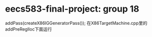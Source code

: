 # eecs583-final-project: group 18

addPass(createX86IGGeneratorPass()); 在X86TargetMachine.cpp里的addPreReglloc下面运行

